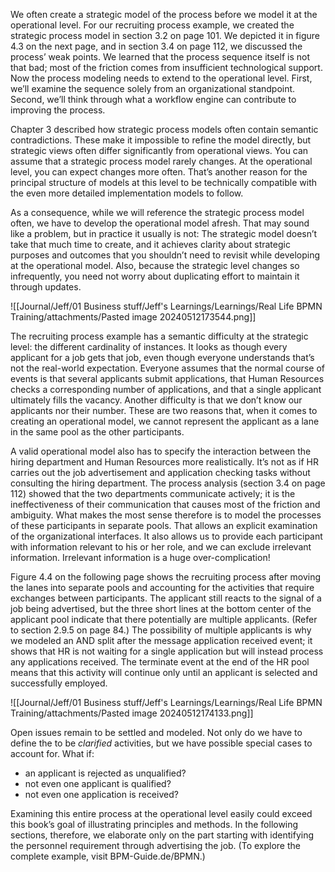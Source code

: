 We often create a strategic model of the process before we model it at the operational level. For our recruiting process example, we created the strategic process model in section 3.2 on page 101. We depicted it in figure 4.3 on the next page, and in section 3.4 on page 112, we discussed the process’ weak points. We learned that the process sequence itself is not that bad; most of the friction comes from insufficient technological support. Now the process modeling needs to extend to the operational level. First, we’ll examine the sequence solely from an organizational standpoint. Second, we’ll think through what a workflow engine can contribute to improving the process.

Chapter 3 described how strategic process models often contain semantic contradictions. These make it impossible to refine the model directly, but strategic views often differ significantly from operational views. You can assume that a strategic process model rarely changes. At the operational level, you can expect changes more often. That’s another reason for the principal structure of models at this level to be technically compatible with the even more detailed implementation models to follow.

As a consequence, while we will reference the strategic process model often, we have to develop the operational model afresh. That may sound like a problem, but in practice it usually is not: The strategic model doesn’t take that much time to create, and it achieves clarity about strategic purposes and outcomes that you shouldn’t need to revisit while developing at the operational model. Also, because the strategic level changes so infrequently, you need not worry about duplicating effort to maintain it through updates.

![[Journal/Jeff/01 Business stuff/Jeff's Learnings/Learnings/Real Life BPMN Training/attachments/Pasted image 20240512173544.png]]

The recruiting process example has a semantic difficulty at the strategic level: the different cardinality of instances. It looks as though every applicant for a job gets that job, even though everyone understands that’s not the real-world expectation. Everyone assumes that the normal course of events is that several applicants submit applications, that Human Resources checks a corresponding number of applications, and that a single applicant ultimately fills the vacancy. Another difficulty is that we don’t know our applicants nor their number. These are two reasons that, when it comes to creating an operational model, we cannot represent the applicant as a lane in the same pool as the other participants.

A valid operational model also has to specify the interaction between the hiring department and Human Resources more realistically. It’s not as if HR carries out the job advertisement and application checking tasks without consulting the hiring department. The process analysis (section 3.4 on page 112) showed that the two departments communicate actively; it is the ineffectiveness of their communication that causes most of the friction and ambiguity. What makes the most sense therefore is to model the processes of these participants in separate pools. That allows an explicit examination of the organizational interfaces. It also allows us to provide each participant with information relevant to his or her role, and we can exclude irrelevant information. Irrelevant information is a huge over-complication!

Figure 4.4 on the following page shows the recruiting process after moving the lanes into separate pools and accounting for the activities that require exchanges between participants. The applicant still reacts to the signal of a job being advertised, but the three short lines at the bottom center of the applicant pool indicate that there potentially are multiple applicants. (Refer to section 2.9.5 on page 84.) The possibility of multiple applicants is why we modeled an AND split after the message application received event; it shows that HR is not waiting for a single application but will instead process any applications received. The terminate event at the end of the HR pool means that this activity will continue only until an applicant is selected and successfully employed.

![[Journal/Jeff/01 Business stuff/Jeff's Learnings/Learnings/Real Life BPMN Training/attachments/Pasted image 20240512174133.png]]

Open issues remain to be settled and modeled. Not only do we have to define the to be *clarified* activities, but we have possible special cases to account for. What if:

- an applicant is rejected as unqualified?
- not even one applicant is qualified?
- not even one application is received?

Examining this entire process at the operational level easily could exceed this book’s goal of illustrating principles and methods. In the following sections, therefore, we elaborate only on the part starting with identifying the personnel requirement through advertising the job. (To explore the complete example, visit BPM-Guide.de/BPMN.)

